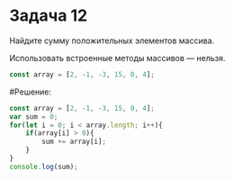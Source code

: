 # Задача 12

Найдите сумму положительных элементов массива.

Использовать встроенные методы массивов — нельзя.

```javascript
const array = [2, -1, -3, 15, 0, 4];
```

#Решение:

```javascript
const array = [2, -1, -3, 15, 0, 4];
var sum = 0;
for(let i = 0; i < array.length; i++){
    if(array[i] > 0){
        sum += array[i];
    }
}
console.log(sum);
```